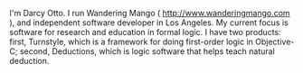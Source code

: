 


I'm Darcy Otto.  I run Wandering Mango ( http://www.wanderingmango.com ), and independent software developer in Los Angeles.  My current focus is software for research and education in formal logic.  I have two products: first, Turnstyle, which is a framework for doing first-order logic in Objective-C; second, Deductions, which is logic software that helps teach natural deduction.